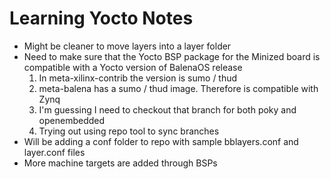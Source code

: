 # Learning Yocto Notes

* Might be cleaner to move layers into a layer folder
* Need to make sure that the Yocto BSP package for the Minized board is compatible with a Yocto version of BalenaOS release
	1. In meta-xilinx-contrib the version is sumo / thud
	2. meta-balena has a sumo / thud image. Therefore is compatible with Zynq
	3. I'm guessing I need to checkout that branch for both poky and openembedded
	4. Trying out using repo tool to sync branches
* Will be adding a conf folder to repo with sample bblayers.conf and layer.conf files
* More machine targets are added through BSPs
